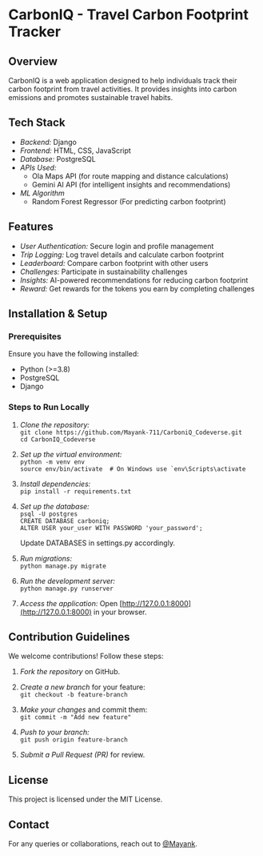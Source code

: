 # CarbonIQ - Travel Carbon Footprint Tracker

## Overview
CarbonIQ is a web application designed to help individuals track their carbon footprint from travel activities. It provides insights into carbon emissions and promotes sustainable travel habits.

## Tech Stack
- *Backend:* Django
- *Frontend:* HTML, CSS, JavaScript
- *Database:* PostgreSQL
- *APIs Used:*
  - Ola Maps API (for route mapping and distance calculations)
  - Gemini AI API (for intelligent insights and recommendations)
- *ML Algorithm*
  - Random Forest Regressor (For predicting carbon footprint)

## Features
- *User Authentication:* Secure login and profile management
- *Trip Logging:* Log travel details and calculate carbon footprint
- *Leaderboard:* Compare carbon footprint with other users
- *Challenges:* Participate in sustainability challenges
- *Insights:* AI-powered recommendations for reducing carbon footprint
- *Reward:* Get rewards for the tokens you earn by completing challenges

## Installation & Setup
### Prerequisites
Ensure you have the following installed:
- Python (>=3.8)
- PostgreSQL
- Django

### Steps to Run Locally
1. *Clone the repository:*
   <br>```git clone https://github.com/Mayank-711/CarboniQ_Codeverse.git```
   <br>```cd CarbonIQ_Codeverse```
   

3. *Set up the virtual environment:*
   <br>```python -m venv env```
   <br>```source env/bin/activate  # On Windows use `env\Scripts\activate```
   

4. *Install dependencies:*
   <br>```pip install -r requirements.txt```
   

5. *Set up the database:*
   <br>```psql -U postgres```
   <br>```CREATE DATABASE carboniq;```
   <br>```ALTER USER your_user WITH PASSWORD 'your_password';```
   
    Update DATABASES in settings.py accordingly.

6. *Run migrations:*
   <br>```python manage.py migrate```
   

7. *Run the development server:*
   <br>```python manage.py runserver```
   

8. *Access the application:*
   Open [http://127.0.0.1:8000](http://127.0.0.1:8000) in your browser.

## Contribution Guidelines
We welcome contributions! Follow these steps:
1. *Fork the repository* on GitHub.
2. *Create a new branch* for your feature:
   <br>```git checkout -b feature-branch```
   
3. *Make your changes* and commit them:
   <br>```git commit -m "Add new feature"```
   
4. *Push to your branch:*
   <br>```git push origin feature-branch```
   
5. *Submit a Pull Request (PR)* for review.

## License
This project is licensed under the MIT License.

## Contact
For any queries or collaborations, reach out to [@Mayank](https://github.com/Mayank-711).

